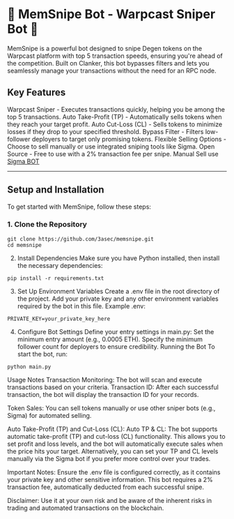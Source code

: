# 🚀 MemSnipe Bot - Warpcast Sniper Bot 🚀

MemSnipe is a powerful bot designed to snipe Degen tokens on the Warpcast platform with top 5 transaction speeds, ensuring you're ahead of the competition. Built on Clanker, this bot bypasses filters and lets you seamlessly manage your transactions without the need for an RPC node.

## Key Features

Warpcast Sniper - Executes transactions quickly, helping you be among the top 5 transactions.
Auto Take-Profit (TP) - Automatically sells tokens when they reach your target profit.
Auto Cut-Loss (CL) - Sells tokens to minimize losses if they drop to your specified threshold.
Bypass Filter - Filters low-follower deployers to target only promising tokens.
Flexible Selling Options - Choose to sell manually or use integrated sniping tools like Sigma.
Open Source - Free to use with a 2% transaction fee per snipe.
Manual Sell use [Sigma BOT](https://t.me/Sigma_buyBot?start=ref=5302209444)

---

## Setup and Installation

To get started with MemSnipe, follow these steps:

### 1. Clone the Repository

```
git clone https://github.com/3asec/memsnipe.git
cd memsnipe
```


2. Install Dependencies
Make sure you have Python installed, then install the necessary dependencies:

```
pip install -r requirements.txt
```

3. Set Up Environment Variables
Create a .env file in the root directory of the project.
Add your private key and any other environment variables required by the bot in this file.
Example .env:

```
PRIVATE_KEY=your_private_key_here
```

4. Configure Bot Settings
Define your entry settings in main.py:
Set the minimum entry amount (e.g., 0.0005 ETH).
Specify the minimum follower count for deployers to ensure credibility.
Running the Bot
To start the bot, run:

```
python main.py
```

Usage Notes
Transaction Monitoring:
The bot will scan and execute transactions based on your criteria.
Transaction ID: After each successful transaction, the bot will display the transaction ID for your records.

Token Sales:
You can sell tokens manually or use other sniper bots (e.g., Sigma) for automated selling.

Auto Take-Profit (TP) and Cut-Loss (CL):
Auto TP & CL: The bot supports automatic take-profit (TP) and cut-loss (CL) functionality. This allows you to set profit and loss levels, and the bot will automatically execute sales when the price hits your target.
Alternatively, you can set your TP and CL levels manually via the Sigma bot if you prefer more control over your trades.

Important Notes:
Ensure the .env file is configured correctly, as it contains your private key and other sensitive information.
This bot requires a 2% transaction fee, automatically deducted from each successful snipe.

Disclaimer:
Use it at your own risk and be aware of the inherent risks in trading and automated transactions on the blockchain.
